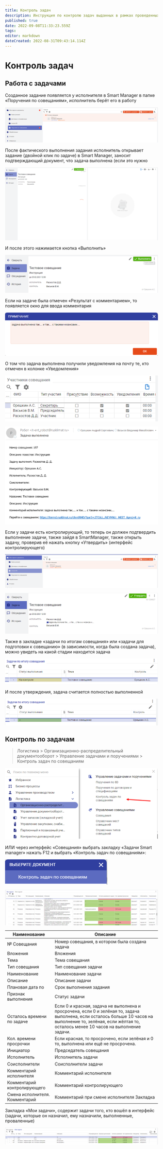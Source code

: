 ```yaml
---
title: Контроль задач
description: Инструкция по контролю задач выданных в рамках проведенных совещаний
published: true
date: 2022-09-08T11:33:23.559Z
tags: 
editor: markdown
dateCreated: 2022-08-31T09:43:14.114Z
---
```


# Контроль задач

## Работа с задачами

Созданное задание появляется у исполнителя в Smart Manager в папке «Поручения по совещаниям», исполнитель берёт его в работу

![](<../../assets/image (957).png>)



После фактического выполнения задания исполнитель открывает задание (двойной клик по задаче) в Smart Manager, заносит подтверждающий документ, что задача выполнена (если это нужно

![](<../../assets/image (851).png>)

И после этого нажимается кнопка «Выполнить»

![](<../../assets/image (635).png>)

Если на задаче была отмечен «Результат с комментарием», то появляется окно для ввода комментария

![](<../../assets/image (886).png>)

О том что задача выполнена получили уведомления на почту те, кто отмечен в колонке «Уведомления»

![](<../../assets/image (933).png>)

![](<../../assets/image (577).png>)

Если у задачи есть контролирующий, то теперь он должен подтвердить выполнение задачи, также зайдя в SmartManager, также открыть задачу, проверив её нажать кнопку «Утвердить» (интерфейс контролирующего)

![](<../../assets/image (917).png>)

![](<../../assets/image (435).png>)

Также в закладке «задачи по итогам совещания» или «задачи для подготовки к совещанию» (в зависимости, когда была создана задача), можно увидеть на какой стадии находится задача

![](<../../assets/image (928).png>)

И после утверждения, задача считается полностью выполненной

![](<../../assets/image (900).png>)

## Контроль по задачам

>Логистика > Организационно-распределительный документооборот > Управление задачами и поручениями > Контроль задач по совещаниям


![](<../../assets/25 (4).png>)

ИЛИ через интерфейс «Совещания» выбрать закладку «Задачи Smart manager» нажать F12 и выбрать «Контроль задач по совещаниям»:

![](../../assets/26.png)

![](<../../assets/image (327).png>)

| **Наименование**               | **Описание**                                                                                                                                                                                                      |
| ------------------------------ | ----------------------------------------------------------------------------------------------------------------------------------------------------------------------------------------------------------------- |
| № Совещания                    | Номер совещания, в котором была создана задача                                                                                                                                                                    |
| Вложения                       | Вложения                                                                                                                                                                                                          |
| Тема                           | Тема совещания                                                                                                                                                                                                    |
| Тип совещания                  | Тип совещания задачи                                                                                                                                                                                              |
| Наименование                   | Наименование задачи                                                                                                                                                                                               |
| Описание                       | Описание задачи                                                                                                                                                                                                   |
| Плановая дата по               | Срок выполнения задания                                                                                                                                                                                           |
| Признак выполнения             | Статус задачи                                                                                                                                                                                                     |
| Осталось времени по задаче     | Если 0 и красная, задача не выполнена и просрочена, если 0 и зелёная то, задача выполнена, если осталось больше 10 часов на выполнение то, зелёная, если жёлтая то, осталось менее 10 часов на выполнение задачи. |
| Кол. времени просрочки         |  Если красная, то просрочено, если зелёная и 0 то, выполнена или ещё не просрочена.                                                                                                                               |
| Инициатор                      | Председатель совещания                                                                                                                                                                                            |
| Исполнитель                    | Исполнитель задачи                                                                                                                                                                                                |
| Соисполнители                  | Соисполнители задачи                                                                                                                                                                                              |
| Комментарий исполнителя        | Комментарий исполнителя                                                                                                                                                                                           |
| Комментарий контролирующего    | Комментарий контролирующего                                                                                                                                                                                       |
| Смена исполнителя. Комментарий | Комментарий при смене исполнителя Закладка                                                                                                                                                                        |

Закладка «Мои задачи», содержит задачи того, кто вошёл в интерфейс (задачи, которые он назначил, ему назначили, выполненные, проваленные)

![](<../../assets/image (297).png>)

